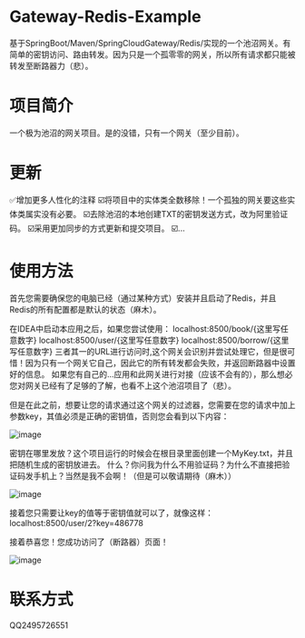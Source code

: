 # Gateway-Redis-Example
基于SpringBoot/Maven/SpringCloudGateway/Redis/实现的一个池沼网关。有简单的密钥访问、路由转发。因为只是一个孤零零的网关，所以所有请求都只能被转发至断路器力（悲）。

# 项目简介
一个极为池沼的网关项目。是的没错，只有一个网关（至少目前）。

# 更新
✅增加更多人性化的注释
☑️将项目中的实体类全数移除！一个孤独的网关要这些实体类属实没有必要。
☑️去除池沼的本地创建TXT的密钥发送方式，改为阿里验证码。
☑️采用更加同步的方式更新和提交项目。
☑️...

# 使用方法
首先您需要确保您的电脑已经（通过某种方式）安装并且启动了Redis，并且Redis的所有配置都是默认的状态（麻木）。

在IDEA中启动本应用之后，如果您尝试使用：
localhost:8500/book/{这里写任意数字}
localhost:8500/user/{这里写任意数字}
localhost:8500/borrow/{这里写任意数字}
三者其一的URL进行访问时,这个网关会识别并尝试处理它，但是很可惜！因为只有一个网关它自己，因此它的所有转发都会失败，并返回断路器中设置好的信息。
如果您有自己的...应用和此网关进行对接（应该不会有的），那么想必您对网关已经有了足够的了解，也看不上这个池沼项目了（悲）。

但是在此之前，想要让您的请求通过这个网关的过滤器，您需要在您的请求中加上参数key，其值必须是正确的密钥值，否则您会看到以下内容：

![image](https://github.com/Met-String/Gateway-Redis-Example/assets/111751431/a4c14127-1513-4502-a110-a3ad4baec4df)

密钥在哪里发放？这个项目运行的时候会在根目录里面创建一个MyKey.txt，并且把随机生成的密钥放进去。
什么？你问我为什么不用验证码？为什么不直接把验证码发手机上？当然是我不会啊！（但是可以敬请期待（麻木））

![image](https://github.com/Met-String/Gateway-Redis-Example/assets/111751431/0a90c979-c2b3-4483-9abc-f355235579c8)


接着您只需要让key的值等于密钥值就可以了，就像这样：
localhost:8500/user/2?key=486778

接着恭喜您！您成功访问了（断路器）页面！

![image](https://github.com/Met-String/Gateway-Redis-Example/assets/111751431/c805d653-9b0e-44b4-95d7-86cada1ab335)


# 联系方式
QQ2495726551

